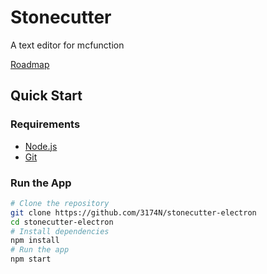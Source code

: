 # Stonecutter

A text editor for mcfunction

[Roadmap](https://github.com/3174N/stonecutter-electron/projects/1)

## Quick Start

### Requirements

-   [Node.js](nodejs.org)
-   [Git](https://git-scm.com/)

### Run the App

```bash
# Clone the repository
git clone https://github.com/3174N/stonecutter-electron
cd stonecutter-electron
# Install dependencies
npm install
# Run the app
npm start
```
